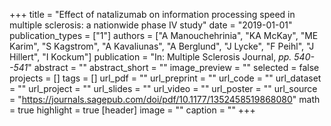 +++
title = "Effect of natalizumab on information processing speed in multiple sclerosis: a nationwide phase IV study"
date = "2019-01-01"
publication_types = ["1"]
authors = ["A Manouchehrinia", "KA McKay", "ME Karim", "S Kagstrom", "A Kavaliunas", "A Berglund", "J Lycke", "F Peihl", "J Hillert", "I Kockum"]
publication = "In: Multiple Sclerosis Journal, _pp. 540--541_"
abstract = ""
abstract_short = ""
image_preview = ""
selected = false
projects = []
tags = []
url_pdf = ""
url_preprint = ""
url_code = ""
url_dataset = ""
url_project = ""
url_slides = ""
url_video = ""
url_poster = ""
url_source = "https://journals.sagepub.com/doi/pdf/10.1177/1352458519868080"
math = true
highlight = true
[header]
image = ""
caption = ""
+++
